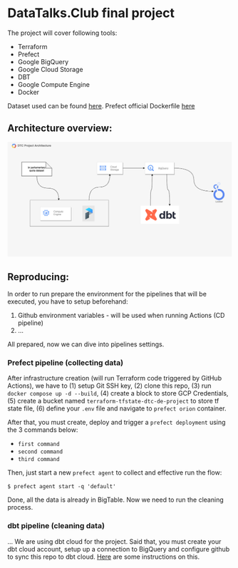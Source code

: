 # DataTalks.Club final project

The project will cover following tools:
- Terraform
- Prefect
- Google BigQuery
- Google Cloud Storage
- DBT
- Google Compute Engine
- Docker

Dataset used can be found [here](https://www2.camara.leg.br/transparencia/cota-para-exercicio-da-atividade-parlamentar/dados-abertos-cota-parlamentar). Prefect official Dockerfile [here](https://github.com/PrefectHQ/prefect/blob/main/Dockerfile)

## Architecture overview:
![Architecture overview](./assets/architecture_v1.png "Architecture overview - v.1")


## Reproducing:
In order to run prepare the environment for the pipelines that will be executed, you have to setup beforehand:   
1. Github environment variables - will be used when running Actions (CD pipeline)
2. ...

All prepared, now we can dive into pipelines settings.

### Prefect pipeline (collecting data)

After infrastructure creation (will run Terraform code triggered by GitHub Actions), we have to (1) setup Git SSH key, (2) clone this repo, (3) run `docker compose up -d --build`, (4) create a block to store GCP Credentials, (5) create a bucket named `terraform-tfstate-dtc-de-project` to store tf state file, (6) define your `.env` file and navigate to `prefect orion` container.

After that, you must create, deploy and trigger a `prefect deployment` using the 3 commands below:
- `first command`
- `second command`
- `third command`

Then, just start a new `prefect agent` to collect and effective run the flow:   
```
$ prefect agent start -q 'default'
``` 

Done, all the data is already in BigTable. Now we need to run the cleaning process.

### dbt pipeline (cleaning data)
...
We are using dbt cloud for the project. Said that, you must create your dbt cloud account, setup up a connection to BigQuery and configure github to sync this repo to dbt cloud. [Here](https://docs.getdbt.com/docs/cloud/connect-data-platform/connect-your-database#connecting-to-bigquery) are some instructions on this.

